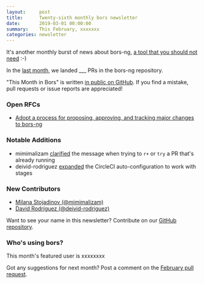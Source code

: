 ```yaml
---
layout:     post
title:      Twenty-sixth monthly bors newsletter
date:       2019-03-01 00:00:00
summary:    This February, xxxxxxx
categories: newsletter
---
```


It's another monthly burst of news about bors-ng, [a tool that you should not need](https://habr.com/ru/post/436264/) :-)

In the [last month](https://github.com/bors-ng/bors-ng/pulls?utf8=%E2%9C%93&q=is%3Apr%20is%3Aclosed%20closed%3A2019-02-01..2019-02-28),
we landed ___ PRs in the bors-ng repository.

"This Month in Bors" is written [in public on GitHub][GitHub for TMiB].
If you find a mistake, pull requests or issue reports are appreciated!

[GitHub for TMiB]: https://github.com/bors-ng/bors-ng.github.io


### Open RFCs

* [Adopt a process for proposing, approving, and tracking major changes to bors-ng](https://forum.bors.tech/t/adopt-a-process-for-proposing-approving-and-tracking-major-changes-to-bors-ng/296)


### Notable Additions

* mimimalizam [clarified](https://github.com/bors-ng/bors-ng/pull/590) the message when trying to `r+` or `try` a PR that's already running
* deivid-rodriguez [expanded](https://github.com/bors-ng/bors-ng/pull/599) the CircleCI auto-configuration to work with stages


### New Contributors

* [Milana Stojadinov (@mimimalizam)](https://github.com/mimimalizam)
* [David Rodríguez (@deivid-rodriguez)](https://github.com/deivid-rodriguez)

Want to see your name in this newsletter? Contribute on our [GitHub repository](https://github.com/bors-ng/bors-ng).


### Who's using bors?

This month's featured user is xxxxxxxx

Got any suggestions for next month?
Post a comment on the [February pull request](https://github.com/bors-ng/bors-ng.github.io/pull/___).
